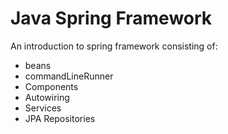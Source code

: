 # Java Spring Framework  
An introduction to spring framework consisting of:
- beans
- commandLineRunner
- Components
- Autowiring
- Services
- JPA Repositories 
